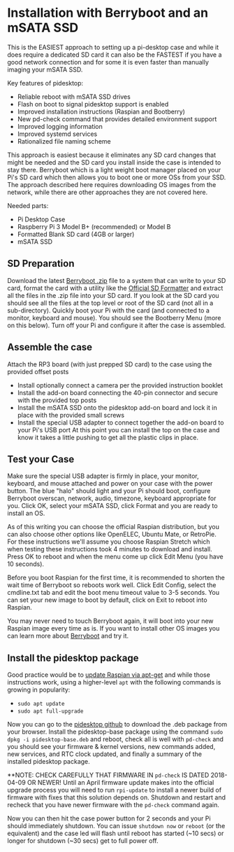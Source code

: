 Installation with Berryboot and an mSATA SSD
============================================
This is the EASIEST approach to setting up a pi-desktop case and while it does require a dedicated SD card it can also be the FASTEST if you have a good network connection and for some it is even faster than manually imaging your mSATA SSD.

Key features of pidesktop:

- Reliable reboot with mSATA SSD drives
- Flash on boot to signal pidesktop support is enabled
- Improved installation instructions (Raspian and Bootberry)
- New pd-check command that provides detailed environment support
- Improved logging information
- Improved systemd services
- Rationalized file naming scheme

This approach is easiest because it eliminates any SD card changes that might be needed and the SD card you install inside the case is intended to stay there.   Berryboot which is a light weight boot manager placed on your Pi's SD card which then allows you to boot one or more OSs from your SSD.  The approach described here requires downloading OS images from the network, while there are other approaches they are not covered here.    

Needed parts:
- Pi Desktop Case
- Raspberry Pi 3 Model B+ (recommended) or Model B
- Formatted Blank SD card (4GB or larger)
- mSATA SSD

SD Preparation
-------------------
Download the latest [Berryboot .zip](https://www.berryterminal.com/doku.php/berryboot) file to a system that can write to your SD card, format the card with a utility like the [Official SD Formatter](https://www.sdcard.org/downloads/index.html) and extract all the files in the .zip file into your SD card.  If you look at the SD card you should see all the files at the top level or root of the SD card (not all in a sub-directory).  Quickly boot your Pi with the card (and connected to a monitor, keyboard and mouse).  You should see the Bootberry Menu (more on this below). Turn off your Pi and configure it after the case is assembled.

Assemble the case
-----------------
Attach the RP3 board (with just prepped SD card) to the case using the provided offset posts
- Install optionally connect a camera per the provided instruction booklet
- Install the add-on board connecting the 40-pin connector and secure with the provided top posts 
- Install the mSATA SSD onto the pidesktop add-on board and lock it in place with the provided small screws
- Install the special USB adapter to connect together the add-on board to your Pi's USB port
At this point you can install the top on the case and know it takes a little pushing to get all the plastic clips in place.

Test your Case
--------------
Make sure the special USB adapter is firmly in place, your monitor, keyboard, and mouse attached and power on your case with the power button.  The blue "halo" should light and your Pi should boot, configure Berryboot overscan, network, audio, timezone, keyboard appropriate for you. Click OK, select your mSATA SSD, click Format and you are ready to install an OS.

As of this writing you can choose the official Raspian distribution, but you can also choose other options like OpenELEC, Ubuntu Mate, or RetroPie.  For these instructions we'll assume you choose Raspian Stretch which when testing these instructions took 4 minutes to download and install.  Press OK to reboot and when the menu come up click Edit Menu (you have 10 seconds).

Before you boot Raspian for the first time, it is recommended to shorten the wait time of Berryboot so reboots work well.  Click Edit Config, select the cmdline.txt tab and edit the boot menu timeout value to 3-5 seconds.  You can set your new image to boot by default, click on Exit to reboot into Raspian.

You may never need to touch Berryboot again, it will boot into your new Raspian image every time as is.  If you want to install other OS images you can learn more about [Berryboot](https://berryterminal.com/doku.php/berryboot) and try it.

Install the pidesktop package
-----------------------------
Good practice would be to [update Raspian via apt-get](https://www.raspberrypi.org/documentation/raspbian/updating.md) and while those instructions work, using a higher-level `apt` with the following commands is growing in popularity:
- `sudo apt update`
- `sudo apt full-upgrade`

Now you can go to the [pidesktop github](http://github.com/hoopsurfer/pidesktop) to download the .deb package from your browser. Install the pidesktop-base package using the command `sudo dpkg -i pidesktop-base.deb` and reboot, check all is well with `pd-check` and you should see your firmware & kernel versions, new commands added, new services, and RTC clock updated, and finally a summary of the installed pidesktop package.

**NOTE: CHECK CAREFULLY THAT FIRMWARE IN `pd-check` IS DATED 2018-04-09 OR NEWER! Until an April firmware update makes into the official upgrade process you will need to run `rpi-update` to install a newer build of firmware with fixes that this solution depends on. Shutdown and restart and recheck that you have newer firmware with the `pd-check` command again.

Now you can then hit the case power button for 2 seconds and your Pi should immediately shutdown.  You can issue `shutdown now` or `reboot` (or the equivalent) and the case led will flash until reboot has started (~10 secs) or longer for shutdown (~30 secs) get to full power off.

